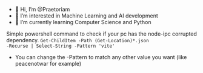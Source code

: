 - 👋 Hi, I’m @Praetoriam
- 👀 I’m interested in Machine Learning and AI development
- 🌱 I’m currently learning Computer Science and Python

Simple powershell command to check if your pc has the node-ipc corrupted dependency.
<code>Get-ChildItem -Path (Get-Location)*.json -Recurse | Select-String -Pattern 'vite'</code>
 - You can change the -Pattern to match any other value you want (like peacenotwar for example)


<!---
Praetoriam/Praetoriam is a ✨ special ✨ repository because its `README.md` (this file) appears on your GitHub profile.
You can click the Preview link to take a look at your changes.
--->
